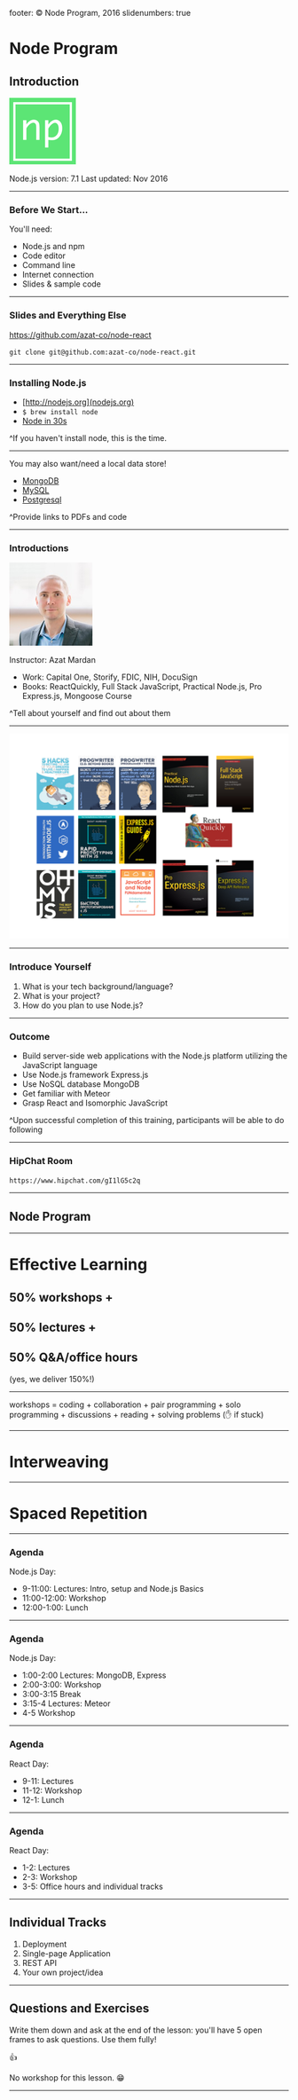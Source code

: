 footer: © Node Program, 2016
slidenumbers: true

# Node Program
## Introduction

![inline 70%](images/np-logo120.png)

Node.js version: 7.1
Last updated: Nov 2016

---

### Before We Start...

You'll need:

* Node.js and npm
* Code editor
* Command line
* Internet connection
* Slides & sample code

---

### Slides and Everything Else

<https://github.com/azat-co/node-react>

```
git clone git@github.com:azat-co/node-react.git
```


---

### Installing Node.js

* [http://nodejs.org](nodejs.org)
* `$ brew install node`
* [Node in 30s](https://gist.github.com/isaacs/579814)

^If you haven't install node, this is the time.

---

You may also want/need a local data store!

* [MongoDB](https://www.mongodb.org/downloads)
* [MySQL](http://www.mysql.com/downloads)
* [Postgresql](http://www.postgresql.org)

^Provide links to PDFs and code

---

### Introductions

![inline](images/azat.jpeg)

Instructor: Azat Mardan

* Work: Capital One, Storify, FDIC, NIH, DocuSign
* Books: ReactQuickly, Full Stack JavaScript, Practical Node.js, Pro Express.js, Mongoose Course

^Tell about yourself and find out about them

---

![inline](images/azats-books-covers.png)

---


### Introduce Yourself

1. What is your tech background/language?
1. What is your project?
1. How do you plan to use Node.js?

---

### Outcome

* Build server-side web applications with the Node.js platform utilizing the JavaScript language
* Use Node.js framework Express.js
* Use NoSQL database MongoDB
* Get familiar with Meteor
* Grasp React and Isomorphic JavaScript

^Upon successful completion of this training, participants will be able to do following


---

### HipChat Room


`https://www.hipchat.com/gI1lG5c2q`

---


## Node Program

---

# Effective Learning

## 50% workshops +
## 50% lectures +
## 50% Q&A/office hours
(yes, we deliver 150%!)

---

workshops = coding + collaboration + pair programming + solo programming + discussions + reading + solving problems (✋ if stuck)

---

# Interweaving

---

# Spaced Repetition

---

### Agenda

Node.js Day:

* 9-11:00: Lectures: Intro, setup and Node.js Basics
* 11:00-12:00: Workshop
* 12:00-1:00: Lunch

---

### Agenda

Node.js Day:

* 1:00-2:00 Lectures: MongoDB, Express
* 2:00-3:00: Workshop
* 3:00-3:15 Break
* 3:15-4 Lectures: Meteor
* 4-5 Workshop

---

### Agenda

React Day:

* 9-11: Lectures
* 11-12: Workshop
* 12-1: Lunch

---

### Agenda

React Day:

* 1-2: Lectures
* 2-3: Workshop
* 3-5: Office hours and individual tracks

---

## Individual Tracks

1. Deployment
2. Single-page Application
3. REST API
4. Your own project/idea

---

## Questions and Exercises

Write them down and ask at the end of the lesson:
you'll have 5 open frames to ask questions. Use them fully!

:+1:



No workshop for this lesson. 😁

---
